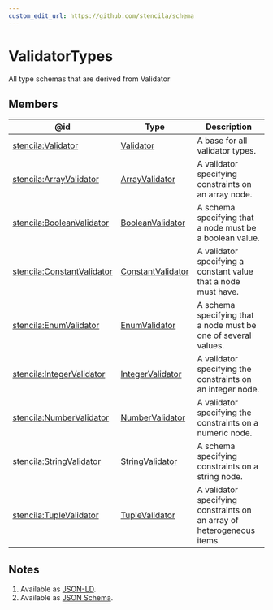 ```yaml
---
custom_edit_url: https://github.com/stencila/schema
---
```


# ValidatorTypes

All type schemas that are derived from Validator

## Members

| @id                                                                             | Type                                              | Description                                                            |
| ------------------------------------------------------------------------------- | ------------------------------------------------- | ---------------------------------------------------------------------- |
| [stencila:Validator](https://schema.stenci.la/Validator.jsonld)                 | [Validator](../data/Validator.md)                 | A base for all validator types.                                        |
| [stencila:ArrayValidator](https://schema.stenci.la/ArrayValidator.jsonld)       | [ArrayValidator](../data/ArrayValidator.md)       | A validator specifying constraints on an array node.                   |
| [stencila:BooleanValidator](https://schema.stenci.la/BooleanValidator.jsonld)   | [BooleanValidator](../data/BooleanValidator.md)   | A schema specifying that a node must be a boolean value.               |
| [stencila:ConstantValidator](https://schema.stenci.la/ConstantValidator.jsonld) | [ConstantValidator](../data/ConstantValidator.md) | A validator specifying a constant value that a node must have.         |
| [stencila:EnumValidator](https://schema.stenci.la/EnumValidator.jsonld)         | [EnumValidator](../data/EnumValidator.md)         | A schema specifying that a node must be one of several values.         |
| [stencila:IntegerValidator](https://schema.stenci.la/IntegerValidator.jsonld)   | [IntegerValidator](../data/IntegerValidator.md)   | A validator specifying the constraints on an integer node.             |
| [stencila:NumberValidator](https://schema.stenci.la/NumberValidator.jsonld)     | [NumberValidator](../data/NumberValidator.md)     | A validator specifying the constraints on a numeric node.              |
| [stencila:StringValidator](https://schema.stenci.la/StringValidator.jsonld)     | [StringValidator](../data/StringValidator.md)     | A schema specifying constraints on a string node.                      |
| [stencila:TupleValidator](https://schema.stenci.la/TupleValidator.jsonld)       | [TupleValidator](../data/TupleValidator.md)       | A validator specifying constraints on an array of heterogeneous items. |

## Notes

1.  Available as [JSON-LD](https://schema.stenci.la/undefined.jsonld).
2.  Available as [JSON Schema](https://schema.stenci.la/v1/ValidatorTypes.schema.json).
